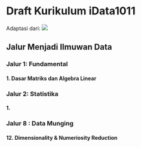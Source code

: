 # Draft Kurikulum iData1011

Adaptasi dari:
![](https://cdn-images-1.medium.com/max/1600/0*C2eUsvALEoqx20re.png)

## Jalur Menjadi Ilmuwan Data
### Jalur 1: Fundamental
#### 1. Dasar Matriks dan Algebra Linear



### Jalur 2: Statistika
#### 1. 

### Jalur 8 : Data Munging
#### 12. Dimensionality & Numeriosity Reduction
